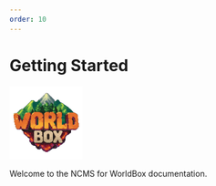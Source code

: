 ```yaml
---
order: 10
---
```


# Getting Started

![](logo.png)

Welcome to the NCMS for WorldBox documentation.